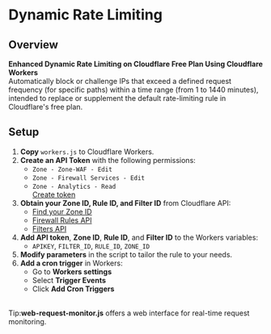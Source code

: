 # Dynamic Rate Limiting
## Overview

**Enhanced Dynamic Rate Limiting on Cloudflare Free Plan Using Cloudflare Workers**  
Automatically block or challenge IPs that exceed a defined request frequency (for specific paths) within a time range (from 1 to 1440 minutes), intended to replace or supplement the default rate-limiting rule in Cloudflare's free plan.


## Setup

1. **Copy** `workers.js` to Cloudflare Workers.
2. **Create an API Token** with the following permissions:
   - `Zone - Zone-WAF - Edit`
   - `Zone - Firewall Services - Edit`
   - `Zone - Analytics - Read`  
   [Create token](https://developers.cloudflare.com/fundamentals/api/get-started/create-token/)
3. **Obtain your Zone ID, Rule ID, and Filter ID** from Cloudflare API:
   - [Find your Zone ID](https://developers.cloudflare.com/fundamentals/setup/find-account-and-zone-ids/)
   - [Firewall Rules API](https://developers.cloudflare.com/firewall/api/cf-firewall-rules/get/)
   - [Filters API](https://developers.cloudflare.com/firewall/api/cf-filters/get/)
4. **Add API token**, **Zone ID**, **Rule ID**, and **Filter ID** to the Workers variables:
   - `APIKEY`, `FILTER_ID`, `RULE_ID`, `ZONE_ID`
5. **Modify parameters** in the script to tailor the rule to your needs.
6. **Add a cron trigger** in Workers:
   - Go to **Workers settings**
   - Select **Trigger Events**
   - Click **Add Cron Triggers**
<br><br>

Tip:**web-request-monitor.js** offers a web interface for real-time request monitoring.